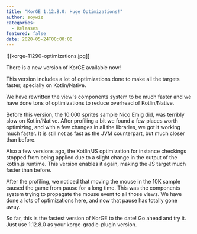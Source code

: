 ```yaml
---
title: "KorGE 1.12.8.0: Huge Optimizations!"
author: soywiz
categories:
  - Releases
featured: false
date: 2020-05-24T00:00:00
---
```

![[korge-11290-optimizations.jpg]]

There is a new version of KorGE available now!

This version includes a lot of optimizations done to make all the targets faster, specially on Kotlin/Native.

We have rewritten the view's components system to be much faster and we have done tons of optimizations to reduce
overhead of Kotlin/Native.

Before this version, the 10.000 sprites sample Nico Emig did, was terribly slow on Kotlin/Native. After profiling a bit
we found a few places worth optimizing, and with a few changes in all the libraries, we got it working much faster. It
is still not as fast as the JVM counterpart, but much closer than before.

Also a few versions ago, the Kotlin/JS optimization for instance checkings stopped from being applied due to a slight
change in the output of the kotlin.js runtime. This version enables it again, making the JS target much faster than
before.

After the profiling, we noticed that moving the mouse in the 10K sample caused the game from pause for a long time. This
was the components system trying to propagate the mouse event to all those views. We have done a lots of optimizations
here, and now that pause has totally gone away.

So far, this is the fastest version of KorGE to the date! Go ahead and try it. Just use 1.12.8.0 as your
korge-gradle-plugin version.

